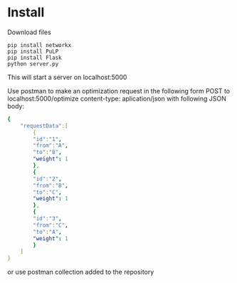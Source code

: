 # Install
Download files
```
pip install networkx
pip install PuLP
pip install Flask
python server.py
```
This will start a server on localhost:5000

Use postman to make an optimization request in the following form
POST to localhost:5000/optimize
content-type: aplication/json
with following JSON body:
```yaml
{
    "requestData":[
        {
        "id":"1",
        "from":"A",
        "to":"B",
        "weight": 1
        },
        {
        "id":"2",
        "from":"B",
        "to":"C",
        "weight": 1
        },
        {
        "id":"3",
        "from":"C",
        "to":"A",
        "weight": 1
        }
    ]
}
```
or use postman collection added to the repository
